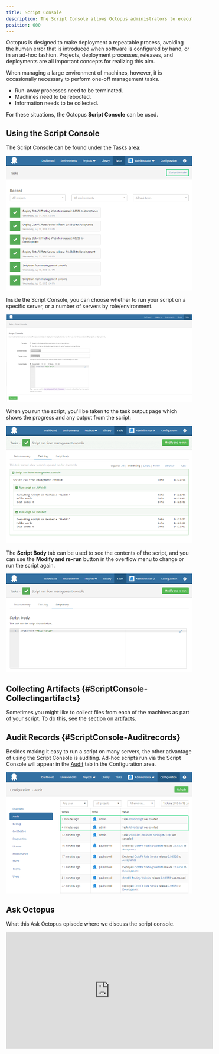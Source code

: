 ```yaml
---
title: Script Console
description: The Script Console allows Octopus administrators to execute scripts and perform adminsitrative tasks against individual or groups of deployment targets.
position: 600
---
```


Octopus is designed to make deployment a repeatable process, avoiding the human error that is introduced when software is configured by hand, or in an ad-hoc fashion. Projects, deployment processes, releases, and deployments are all important concepts for realizing this aim.

When managing a large environment of machines, however, it is occasionally necessary to perform one-off management tasks.

- Run-away processes need to be terminated.
- Machines need to be rebooted.
- Information needs to be collected.

For these situations, the Octopus **Script Console** can be used.

## Using the Script Console

The Script Console can be found under the Tasks area:

![](/docs/images/3048122/3277924.png)

Inside the Script Console, you can choose whether to run your script on a specific server, or a number of servers by role/environment.

![](/docs/images/3048122/5865617.png)

When you run the script, you'll be taken to the task output page which shows the progress and any output from the script:

![](/docs/images/3048122/3277922.png)

The **Script Body** tab can be used to see the contents of the script, and you can use the **Modify and re-run** button in the overflow menu to change or run the script again.

![](/docs/images/3048122/3277921.png)

## Collecting Artifacts {#ScriptConsole-Collectingartifacts}

Sometimes you might like to collect files from each of the machines as part of your script. To do this, see the section on [artifacts](/docs/deployment-process/artifacts.md).

## Audit Records {#ScriptConsole-Auditrecords}

Besides making it easy to run a script on many servers, the other advantage of using the Script Console is auditing. Ad-hoc scripts run via the Script Console will appear in the [Audit](/docs/administration/managing-users-and-teams/auditing.md) tab in the Configuration area.

![](/docs/images/3048122/3277919.png)

## Ask Octopus

What this Ask Octopus episode where we discuss the script console.

<iframe width="560" height="315" src="https://www.youtube.com/embed/tcPtD14f0_I?start=26" frameborder="0" allow="accelerometer; autoplay; encrypted-media; gyroscope; picture-in-picture" allowfullscreen></iframe>
